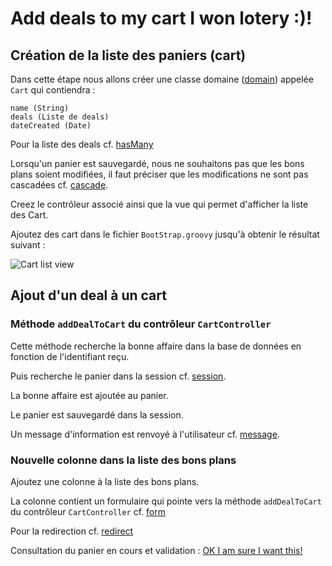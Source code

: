 Add deals to my cart I won lotery :)!
=====================================

Création de la liste des paniers (cart)
--

Dans cette étape nous allons créer une classe domaine ([domain](http://grails.org/doc/2.2.4/guide/GORM.html#domainClasses)) appelée <code>Cart</code> qui contiendra :

    name (String)
    deals (Liste de deals)
    dateCreated (Date)
    
Pour la liste des deals cf. [hasMany](http://grails.org/doc/2.2.4/ref/Domain%20Classes/hasMany.html)

Lorsqu'un panier est sauvegardé, nous ne souhaitons pas que les bons plans soient modifiées, il faut préciser que les modifications ne sont pas cascadées cf. [cascade](http://grails.org/doc/2.2.x/ref/Database%20Mapping/cascade.html).

Creez le contrôleur associé ainsi que la vue qui permet d'afficher la liste des Cart.

Ajoutez des cart dans le fichier <code>BootStrap.groovy</code> jusqu'à obtenir le résultat suivant :

![Cart list view](https://raw2.github.com/larpomatic/larpo-deals/master/hands-on/img/cart_list.png)

Ajout d'un deal à un cart
--

### Méthode <code>addDealToCart</code> du contrôleur <code>CartController</code>

Cette méthode recherche la bonne affaire dans la base de données en fonction de l'identifiant reçu.

Puis recherche le panier dans la session cf. [session](http://grails.org/doc/2.3.4/ref/Servlet%20API/session.html).

La bonne affaire est ajoutée au panier.

Le panier est sauvegardé dans la session.

Un message d'information est renvoyé à l'utilisateur cf. [message](http://grails.org/doc/2.2.1/ref/Tags/message.html).

### Nouvelle colonne dans la liste des bons plans

Ajoutez une colonne à la liste des bons plans.

La colonne contient un formulaire qui pointe vers la méthode <code>addDealToCart</code> du contrôleur <code>CartController</code> cf. [form](http://grails.org/doc/2.3.4/ref/Tags/form.html)

Pour la redirection cf. [redirect](http://grails.org/doc/2.3.4/ref/Controllers/redirect.html)

Consultation du panier en cours et validation : [OK I am sure I want this!](p5.md)
